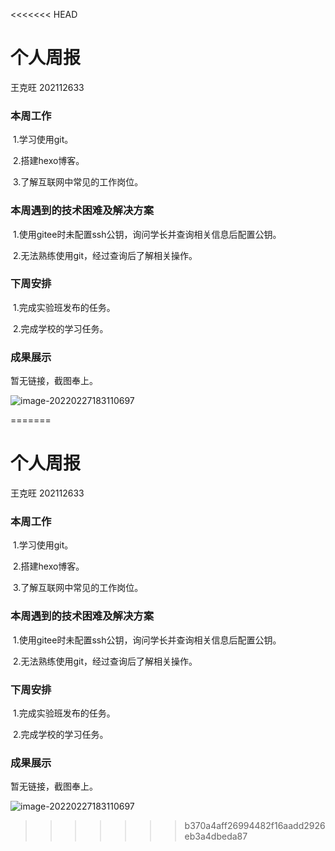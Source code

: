 <<<<<<< HEAD
# 个人周报

王克旺 202112633

### 本周工作

​     1.学习使用git。

​     2.搭建hexo博客。

​     3.了解互联网中常见的工作岗位。

### 本周遇到的技术困难及解决方案

​     1.使用gitee时未配置ssh公钥，询问学长并查询相关信息后配置公钥。

​     2.无法熟练使用git，经过查询后了解相关操作。

### 下周安排

​     1.完成实验班发布的任务。

​     2.完成学校的学习任务。

### 成果展示

暂无链接，截图奉上。

![image-20220227183110697](C:\Users\86187\AppData\Roaming\Typora\typora-user-images\image-20220227183110697.png)





=======
# 个人周报

王克旺 202112633

### 本周工作

​     1.学习使用git。

​     2.搭建hexo博客。

​     3.了解互联网中常见的工作岗位。

### 本周遇到的技术困难及解决方案

​     1.使用gitee时未配置ssh公钥，询问学长并查询相关信息后配置公钥。

​     2.无法熟练使用git，经过查询后了解相关操作。

### 下周安排

​     1.完成实验班发布的任务。

​     2.完成学校的学习任务。

### 成果展示

暂无链接，截图奉上。

![image-20220227183110697](C:\Users\86187\AppData\Roaming\Typora\typora-user-images\image-20220227183110697.png)





>>>>>>> b370a4aff26994482f16aadd2926eb3a4dbeda87
